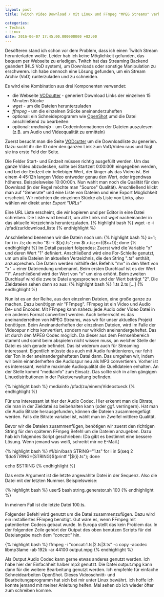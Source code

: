 ```yaml
---
layout: post
title: Twitch Video Download / mit Linux und FFmpeg "MPEG Streams" verbinden

categories:
- Technik
- Linux
date: 2016-06-07 17:45:00.000000000 +02:00
---
```

Desöfteren stand ich schon vor dem Problem, dass ich einen Twitch Stream herunterladen wollte. Leider hab ich keine Möglichkeit gefunden, das bequem per Webseite zu erledigen. Twitch hat das Streaming Backend geändert (HLS VoD system), um Downloads oder sonstige Manipulation zu erschweren. Ich habe dennoch eine Lösung gefunden, um ein Stream Archiv (VoD) runterzuladen und zu schneiden. 

Es wird eine Kombination aus drei Komponenten verwendet:

* die Webseite [VODcutter](ttp://twitch.center/vodcutter) - generiert Download Links der einzelnen 15 Minuten Stücke
* *wget* - um die Dateien herunterzuladen
* *ffmpeg* - um die einzelnen Stücke aneinanderzuheften
* optional: ein Schneideprogramm wie [OpenShot](http://openshot.org/) umd die Datei anschließend zu bearbeiten
* optional: *mediainfo* - um Codecinformationen der Dateien auszulesen (z.B. um Audio und Videoqualität zu ermitteln)


Zuerst besucht man die Seite [VODcutter](ttp://twitch.center/vodcutter) um die Downloadliste zu generien. Dazu sucht ihr die ID oder den ganzen Link zum VoD/Video raus und fügt sie ins erste Feld der Seite.

Die Felder Start- und Endzeit müssen richtig ausgefüllt werden. Um das ganze Video abzudecken, sollte bei Startzeit 0:00:00h eingegeben werden, und bei der Endzeit ein beliebiger Wert, der länger als das Video ist. Bei einem 4:45:12h langen Video entweder genau den Wert, oder irgendwas höheres. Beispielsweise 10:00:00h.
Nun wählt man noch die Qualität für den Download (in der Regel möchte man "Source" Qualität).
Anschließend klickt man auf "Generate" und eine Liste von Dateien und eine Export Möglichkeit erscheint. Wir möchten die einzelnen Stücke als Liste von Links, also wählen wir direkt unter *Export* *"URLs"*

Eine URL Liste erscheint, die wir kopieren und per Editor in eine Datei schreiben. Die Liste wird benutzt, um alle Links mit *wget* nacheinander in das aktuelle Verzeichnis herunterzuladen.
{% highlight bash %}
wget -c -i /pfad/zur/download_liste
{% endhighlight %}

Anschließend benennen wir die Datein noch um:
{% highlight bash %}
x=1; for i in *.ts*; do echo "$i -> ${x}.ts"; mv $i ${x}.ts; x=$(($x+1)); done
{% endhighlight %}
Im Detail passiert folgendes:
Zuerst wird die Variable "x" und deren Wert "1" definiert. Anschließend wird eine For-Schleife genutzt, um um alle Dateien im aktuellen Verzeichnis, die den String "*.ts*" enthält, anzusprechen. Die Datein werden mithilfe des Befehls "mv" in den Wert von "x" + einer Dateiendung umbenannt. Beim ersten Durchlauf ist es der Wert "1". Anschließend wird der Wert von "x" um eins erhöht. Beim zweiten Durchlauf wird die zweite Datei angesprochen und der Wert beträgt "2".
Die Zieldateien sehen dann so aus:
{% highlight bash %}
1.ts
2.ts
[...]
{% endhighlight %}

Nun ist es an der Reihe, aus den einzelnen Dateien, eine große ganze zu machen. Dazu benötigen wir "FFmpeg". FFmpeg ist ein Video und Audio De- und Encoder. Mit FFmpeg kann nahezu jede Audio oder Video Datei in ein anderes Format convertiert werden. Auch beherrscht es das aneinanderreihen von MPEG Streams, was wir für unser aktuelles Projekt benötigen. Beim Aneinanderheften der einzelnen Dateien, wird im Falle der Videospur nichts konvertiert, sondern nur wirklich aneinandergeheftet. Das ist durch den MPEG Codec möglich. Da dieser aus dem Fernsehbereich stammt und somit beim abspielen nicht wissen muss, an welcher Stelle der Datei es sich gerade befindet. Das ist widerum auch für Streaming interessant. Eigentlich müsste das auch mit Audio funktionieren, nur fehlt der Ton in der aneinandergehefteten Datei dann. Das umgehen wir, indem wir beim einanderheften die Audiospur neu als MP3 convertieren. Vorher ist es interessant, welche maximale Audioqualität die Quelldateien enhalten. An der Stelle kommt "mediainfo" zum Einsatz. Das sollte sich in allen gängigen Linuxdistributionen in der Paketverwaltung befinden. 

{% highlight bash %}
mediainfo /pfad/zu/einem/Videostueck
{% endhighlight %}

Für uns interessant ist hier der Audio Codec.
Hier erkennt man die Bitrate, die man in der Zieldatei so beibehalten kann (oder ggf. verringern).
Hat man die Audio Bitrate herausgefunden, können die Dateien zusammengefügt werden. Falls die Bitrate variabel ist, wählt man im Zweifel mittlere Qualität. 

Bevor wir die Dateien zusammenfügen, benötigen wir zuerst den richtigen String für den späteren FFmpeg Befehl um die Dateien anzugeben.
Dazu hab ich folgendes Script geschrieben:
(Da gibt es bestimmt eine bessere Lösung. Wenn jemand was weiß, schreibt mir ne E-Mail.)

{% highlight bash %}
#!/bin/bash
STRING="1.ts"
for i in $(seq 2 $1)
do
    STRING=${STRING}$(printf "|${i}.ts");
done

echo $STRING
{% endhighlight %}

Das erste Argument ist die letzte angewählte Datei in der Sequenz. Also die Datei mit der letzten Nummer.
Beispielsweise:

{% highlight bash %}
user$ bash string_generator.sh 100
{% endhighlight %}
 
In meinem Fall ist die letzte Datei 100.ts.

Folgender Befehl wird genutzt um die Datei zusammenzufügen. Dazu wird ein installiertes FFmpeg benötigt. Gut wäre es, wenn FFmpeg mit patentierten Codecs gebaut wurde. In Europa stellt das kein Problem dar. In der folgenden Zeile gehört der Output des oben benutzen Scripts für dei Dateiangabe nach dem *"concat:"* hin.

{% highlight bash %}
ffmpeg -i "concat:1.ts|2.ts|3.ts" -c copy -acodec libmp3lame -ab 192k -ar 44100 output.mpg
{% endhighlight %}

Als Output Audio Codec kann gerne etwas anderes genutzt werden. Ich habe hier der Einfachheit halber mp3 genutzt.
Die Datei output.mpg kann dann für die weitere Bearbeitung genutzt werden. Ich empfehle für einfache Schneidearbeiten OpenShot. Dieses Videoschnitt- und Bearbeitungsprogramm hat sich bei mir unter Linux bewährt. 
Ich hoffe ich konnte jemand mit meiner Anleitung helfen. 
Mal sehen ob ich wieder öfter zum schreiben komme.
